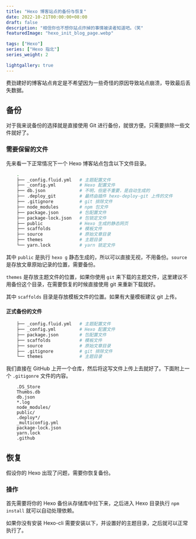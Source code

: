 ```yaml
---
title: "Hexo 博客站点的备份与恢复"
date: 2022-10-21T00:00:00+08:00
draft: false
description: "相信你也不想你站点炸掉的事情被读者知道吧。（笑"
featuredImage: "hexo_init_blog_page.webp"

tags: ["Hexo"]
series: ["Hexo 指北"]
series_weight: 2

lightgallery: true
---
```


<!--more-->

费劲建好的博客站点肯定是不希望因为一些奇怪的原因导致站点崩溃，导致最后丢失数据。

## 备份
对于我来说备份的选择就是直接使用 Git 进行备份，就很方便。只需要排除一些文件就好了。

### 需要保留的文件
先来看一下正常情况下一个 Hexo 博客站点包含以下文件目录。

```bash
    .
    ├── _config.fluid.yml   # 主题配置文件
    ├── _config.yml         # Hexo 配置文件
    ├── db.json             # 不明，但是不重要，是自动生成的
    ├── .deploy_git         # 最终由插件 hexo-deploy-git 上传的文件
    ├── .gitignore          # git 排除文件
    ├── node_modules        # npm 包文件
    ├── package.json        # 包配置文件
    ├── package-lock.json   # 包锁定文件
    ├── public              # Hexo 生成的静态网页
    ├── scaffolds           # 模板文件
    ├── source              # 原始文章目录
    ├── themes              # 主题目录
    └── yarn.lock           # yarn 锁定文件
```

其中 `public` 是执行 `hexo g` 静态生成的，所以可以直接无视，不用备份。`source` 是存放文章原始记录的位置，需要备份。

`themes` 是存放主题文件的位置，如果你使用 `git` 来下载的主题文件，这里建议不用备份这个目录，在需要恢复的时候直接使用 git 来重新下载就好。

其中 `scaffolds` 目录是存放模板文件的位置。如果有大量模板建议 git 上传。

#### 正式备份的文件

```bash
    ├── _config.fluid.yml   # 主题配置文件
    ├── _config.yml         # Hexo 配置文件
    ├── package.json        # 包配置文件
    ├── scaffolds           # 模板文件
    ├── source              # 原始文章目录
    ├── .gitignore          # git 排除文件
    └── themes              # 主题目录
```

我们直接在 GitHub 上开一个仓库，然后将这写文件上传上去就好了。下面附上一个 `.gitigonre` 文件的内容。

```.gitigonre
    .DS_Store
    Thumbs.db
    db.json
    *.log
    node_modules/
    public/
    .deploy*/
    _multiconfig.yml
    package-lock.json
    yarn.lock
    .github
```

## 恢复
假设你的 Hexo 出现了问题，需要你恢复备份。

### 操作

首先需要将你的 Hexo 备份从存储库中拉下来，之后进入 Hexo 目录执行 `npm install` 就可以自动处理依赖。

如果你没有安装 Hexo-cli 需要安装以下，并设置好的主题目录，之后就可以正常执行了。